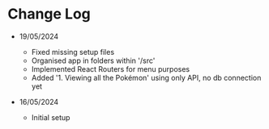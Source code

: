 # Change Log
* 19/05/2024
    * Fixed missing setup files
    * Organised app in folders within '/src'
    * Implemented React Routers for menu purposes
    * Added '1. Viewing all the Pokémon' using only API, no db connection yet

* 16/05/2024
    * Initial setup